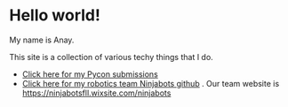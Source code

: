 # Hello world!

My name is Anay. 

This site is a  collection of various techy things that I do.

* [Click here for my Pycon submissions](../pycon-submissions)
* [Click here for my robotics team Ninjabots github](https://github.com/fllninjabots2019/Release) . Our team website is https://ninjabotsfll.wixsite.com/ninjabots 

